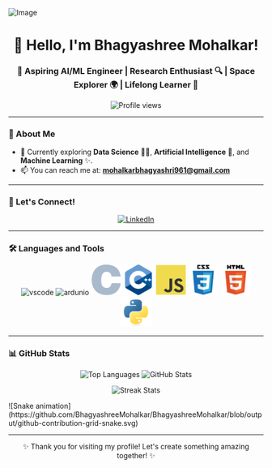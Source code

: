 ![Image](https://github.com/user-attachments/assets/61eefa96-95ed-4f7c-970f-b474cd01c84a)
<h1 align="center">👋 Hello, I'm Bhagyashree Mohalkar!</h1>

<h3 align="center">🚀 Aspiring AI/ML Engineer | Research Enthusiast 🔍 | Space Explorer 🌍 | Lifelong Learner 🌱</h3>

<p align="center">
  <img src="https://komarev.com/ghpvc/?username=BhagyashreeMohalkar&label=Profile%20views&color=0e75b6&style=flat" alt="Profile views" />
</p>

---

### 🌟 About Me

- 🌱 Currently exploring **Data Science** 👩‍💻, **Artificial Intelligence** 🤖, and **Machine Learning** ✨.
- 📫 You can reach me at: **[mohalkarbhagyashri961@gmail.com](mailto:mohalkarbhagyashri961@gmail.com)**

---

### 🤝 Let's Connect!

<p align="center">
  <a href="https://www.linkedin.com/in/bhagyashree-mohalkar/" target="_blank">
    <img src="https://raw.githubusercontent.com/rahuldkjain/github-profile-readme-generator/master/src/images/icons/Social/linked-in-alt.svg" alt="LinkedIn" height="60" width="60" />
  </a>
</p>

---

### 🛠️ Languages and Tools

<p align="center">
<img src="https://cdn.jsdelivr.net/gh/devicons/devicon/icons/vscode/vscode-original.svg" alt="vscode" width="60" height="60"/>
<img src="https://cdn.worldvectorlogo.com/logos/arduino-1.svg" alt="ardunio" width="60" height="60"/>
<img src="https://raw.githubusercontent.com/devicons/devicon/master/icons/c/c-original.svg" alt="C" width="60" height="60"/>
<img src="https://raw.githubusercontent.com/devicons/devicon/master/icons/cplusplus/cplusplus-original.svg" alt="C++" width="60" height="60"/>
<img src="https://raw.githubusercontent.com/devicons/devicon/master/icons/javascript/javascript-original.svg" alt="javascript" width="60" height="60"/>
<img src="https://raw.githubusercontent.com/devicons/devicon/master/icons/css3/css3-original-wordmark.svg" alt="css" width="60" height="60"/>
<img src="https://raw.githubusercontent.com/devicons/devicon/master/icons/html5/html5-original-wordmark.svg" alt="html" width="60" height="60"/>
<img src="https://raw.githubusercontent.com/devicons/devicon/master/icons/python/python-original.svg" alt="python" width="60" height="60"/>
</p>

---

### 📊 GitHub Stats

<p align="center">
  <img src="https://github-readme-stats.vercel.app/api/top-langs?username=BhagyashreeMohalkar&show_icons=true&locale=en&layout=donut&theme=tokyonight" alt="Top Languages" />
  <img src="https://github-readme-stats.vercel.app/api?username=BhagyashreeMohalkar&show_icons=true&theme=tokyonight" alt="GitHub Stats" />
</p>

<p align="center">
  <img src="https://git-hub-streak-stats.vercel.app?user=BhagyashreeMohalkar&theme=tokyonight"  alt="Streak Stats" />
</p>
![Snake animation](https://github.com/BhagyashreeMohalkar/BhagyashreeMohalkar/blob/output/github-contribution-grid-snake.svg)

---

<p align="center">✨ Thank you for visiting my profile! Let's create something amazing together! ✨</p>
